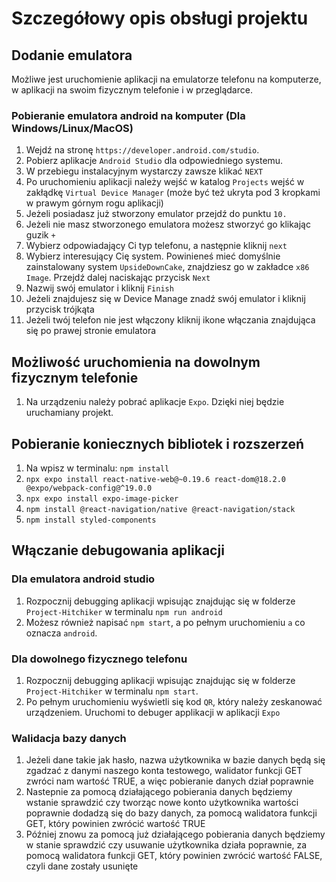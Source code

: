 <!-- # Project-Hitchhiker
## Jak Włączyć debuger na swoim telefonie?
1. Na wpisz w terminalu: ``npm install``
1. ściągnij pakiet nawigatorowy:``npm install @react-navigation/native @react-navigation/stack``
1. ściągnij pakiet image-picker: ``npx expo install expo-image-picker``
1. Na wpisz w terminalu: ``npx expo start``
1. Pobierz apke ``expo go`` na telefon
1. Zeskanuj kod QR
1. Aby wprowadzić zmiany klikasz trójkąt by odpalic program -->

<!-- ## Jak Włączyć debuger na swojej przegladarce? -->
# Szczegółowy opis obsługi projektu
## Dodanie emulatora
 Możliwe jest uruchomienie aplikacji na emulatorze telefonu na komputerze, w aplikacji na swoim fizycznym telefonie i w przeglądarce.
### Pobieranie emulatora android na komputer (Dla Windows/Linux/MacOS)
1. Wejdź na stronę ``https://developer.android.com/studio``.
1. Pobierz aplikacje ``Android Studio`` dla odpowiedniego systemu.
1. W przebiegu instalacyjnym wystarczy zawsze klikać ``NEXT``
1. Po uruchomieniu aplikacji należy wejść w katalog ``Projects`` wejść w zakłądkę ``Virtual Device Manager`` (może być też ukryta pod 3 kropkami w prawym górnym rogu aplikacji)
1. Jeżeli posiadasz już stworzony emulator przejdź do punktu ``10.``
1. Jeżeli nie masz stworzonego emulatora możesz stworzyć go klikając guzik ``+``
1. Wybierz odpowiadający Ci typ telefonu, a następnie kliknij ``next``
1. Wybierz interesujący Cię system. Powinieneś mieć domyślnie zainstalowany system ``UpsideDownCake``, znajdziesz go w zakładce ``x86 Image``. Przejdź dalej naciskając przycisk ``Next``
1.  Nazwij swój emulator i kliknij ``Finish``
1. Jeżeli znajdujesz się w Device Manage znadź swój emulator i kliknij przycisk trójkąta
1. Jeżeli twój telefon nie jest włączony kliknij ikone włączania znajdująca się po prawej stronie emulatora

## Możliwość uruchomienia na dowolnym fizycznym telefonie
1. Na urządzeniu należy pobrać aplikacje ``Expo``. Dzięki niej będzie uruchamiany projekt.

## Pobieranie koniecznych bibliotek i rozszerzeń
1. Na wpisz w terminalu: ``npm install``
1. ``npx expo install react-native-web@~0.19.6 react-dom@18.2.0 @expo/webpack-config@^19.0.0``
1. ``npx expo install expo-image-picker``
1. ``npm install @react-navigation/native @react-navigation/stack``
1. ``npm install styled-components``

## Włączanie debugowania aplikacji
### Dla emulatora android studio
1. Rozpocznij debugging aplikacji wpisując znajdując się w folderze ``Project-Hitchiker`` w terminalu ``npm run android``
1. Możesz również napisać ``npm start``, a po pełnym uruchomieniu ``a`` co oznacza ``android``.

### Dla dowolnego fizycznego telefonu
1. Rozpocznij debugging aplikacji wpisując znajdując się w folderze ``Project-Hitchiker`` w terminalu ``npm start``.
1. Po pełnym uruchomieniu wyświetli się kod ``QR``, który należy zeskanować urządzeniem. Uruchomi to debuger applikacji w aplikacji ``Expo``

### Walidacja bazy danych
1. Jeżeli dane takie jak hasło, nazwa użytkownika w bazie danych będą się zgadzać z danymi naszego konta testowego, walidator funkcji GET zwróci nam wartość TRUE, a więc pobieranie danych dział poprawnie
1. Nastepnie za pomocą działającego pobierania danych będziemy wstanie sprawdzić czy tworząc nowe konto użytkownika wartości poprawnie dodadzą się do bazy danych, za pomocą walidatora funkcji GET, który powinien zwrócić wartość TRUE
1. Później znowu za pomocą już działającego pobierania danych będziemy w stanie sprawdzić czy usuwanie użytkownika działa poprawnie, za pomocą walidatora funkcji GET, który powinien zwrócić wartość FALSE, czyli dane zostały usunięte
